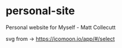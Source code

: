 # personal-site

Personal website for Myself - Matt Collecutt

svg from -> https://icomoon.io/app/#/select